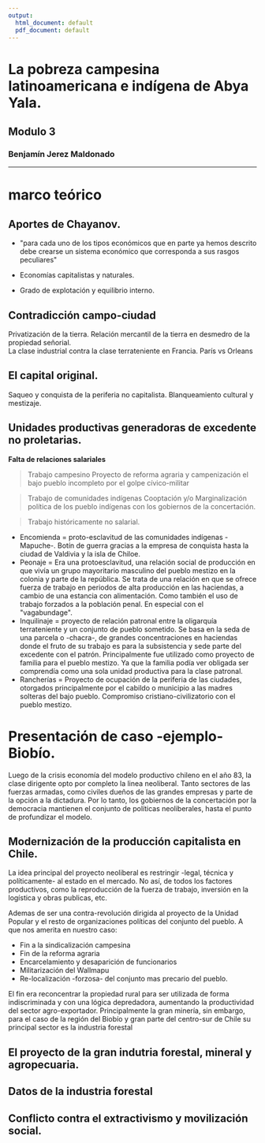 ```yaml
---
output:
  html_document: default
  pdf_document: default
---
```

# La pobreza campesina latinoamericana e indígena de Abya Yala.
## Modulo 3
### Benjamín Jerez Maldonado
---
# marco teórico

## Aportes de Chayanov.

- "para cada uno de los tipos económicos que en parte ya hemos descrito debe crearse un sistema económico que corresponda a sus rasgos peculiares"

- Economías capitalistas y naturales.

- Grado de explotación y equilibrio interno.

## Contradicción campo-ciudad

Privatización de la tierra. Relación mercantil de la tierra en desmedro de la propiedad señorial.  
La clase industrial contra la clase terrateniente en Francia. París vs Orleans

## El capital original.

Saqueo y conquista de la periferia no capitalista.
Blanqueamiento cultural y mestizaje.

## Unidades productivas generadoras de excedente no proletarias.

**Falta de relaciones salariales**

> Trabajo campesino
  Proyecto de reforma agraria y campenización el bajo pueblo incompleto por el golpe cívico-militar

> Trabajo de comunidades indígenas
  Cooptación y/o Marginalización política de los pueblo indígenas con los gobiernos de la concertación.

> Trabajo históricamente no salarial.
  * Encomienda = proto-esclavitud de las comunidades indígenas -Mapuche-. Botín de guerra gracias a la empresa de conquista hasta la ciudad de
  Valdivia y la isla de Chiloe.
  * Peonaje = Era una protoesclavitud, una relación social de producción en que vivía un grupo mayoritario masculino del pueblo mestizo en la colonia
  y parte de la república. Se trata de una relación en que se ofrece fuerza de trabajo en periodos de alta producción en las haciendas, a cambio de
  una estancia con alimentación. Como también el uso de trabajo forzados a la población penal. En especial con el "vagabundage".     
  * Inquilinaje = proyecto de relación patronal entre la oligarquía terrateniente y un conjunto de pueblo sometido. Se basa en la seda de una parcela o
  -chacra-, de grandes concentraciones en haciendas donde el fruto de su trabajo es para la subsistencia y sede parte del excedente con el patrón. Principalmente
  fue utilizado como proyecto de familia para el pueblo mestizo. Ya que la familia podía ver obligada ser comprendía como una sola unidad productiva para
  la clase patronal.     
  *  Rancherías = Proyecto de ocupación de la periferia de las ciudades, otorgados principalmente por el cabildo o municipio a las madres solteras del
  bajo pueblo. Compromiso cristiano-civilizatorio con el pueblo mestizo.

# Presentación de caso -ejemplo- Biobío.

Luego de la crisis economía del modelo productivo chileno en el año 83, la clase dirigente opto por completo la linea neoliberal. Tanto sectores de
las fuerzas armadas, como civiles dueños de las grandes empresas y parte de la opción a la dictadura. Por lo tanto, los gobiernos de la concertación por la democracia
mantienen el conjunto de políticas neoliberales, hasta el punto de profundizar el modelo.   

## Modernización de la producción capitalista en Chile.

La idea principal del proyecto neoliberal es restringir -legal, técnica y políticamente- al estado en el mercado. No así, de todos los factores
productivos, como la reproducción de la fuerza de trabajo, inversión en la logística y obras publicas, etc.

Ademas de ser una contra-revolución dirigida al proyecto de la Unidad Popular y el resto de organizaciones políticas del conjunto del pueblo. A que
nos amerita en nuestro caso:

* Fin a la sindicalización campesina
* Fin de la reforma agraria
* Encarcelamiento y desaparición de funcionarios
* Militarización del Wallmapu  
* Re-localización -forzosa- del conjunto mas precario del pueblo.  

El fin era reconcentrar la propiedad rural para ser utilizada de forma indiscriminada y con una lógica depredadora, aumentando la productividad
del sector agro-exportador. Principalmente la gran minería, sin embargo, para el caso de la región del Biobío y gran parte del centro-sur de Chile
su principal sector es la industria forestal        

## El proyecto de la gran indutria forestal, mineral y agropecuaria.

## Datos de la industria forestal

## Conflicto contra el extractivismo y movilización social.

